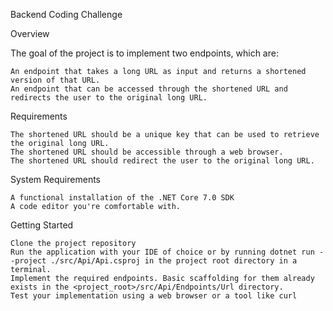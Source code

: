 Backend Coding Challenge

Overview

The goal of the project is to implement two endpoints, which are:

    An endpoint that takes a long URL as input and returns a shortened version of that URL.
    An endpoint that can be accessed through the shortened URL and redirects the user to the original long URL.

Requirements

    The shortened URL should be a unique key that can be used to retrieve the original long URL.
    The shortened URL should be accessible through a web browser.
    The shortened URL should redirect the user to the original long URL.

System Requirements

    A functional installation of the .NET Core 7.0 SDK
    A code editor you're comfortable with.

Getting Started

    Clone the project repository
    Run the application with your IDE of choice or by running dotnet run --project ./src/Api/Api.csproj in the project root directory in a terminal.
    Implement the required endpoints. Basic scaffolding for them already exists in the <project_root>/src/Api/Endpoints/Url directory.
    Test your implementation using a web browser or a tool like curl
